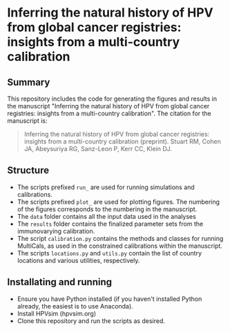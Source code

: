 # Inferring the natural history of HPV from global cancer registries: insights from a multi-country calibration

## Summary
This repository includes the code for generating the figures and results in the manuscript "Inferring the natural history of HPV from global cancer registries: insights from a multi-country calibration". The citation for the manuscript is:

> Inferring the natural history of HPV from global cancer registries: insights from a multi-country calibration (preprint). Stuart RM, Cohen JA, Abeysuriya RG, Sanz-Leon P, Kerr CC, Klein DJ.


## Structure
- The scripts prefixed `run_` are used for running simulations and calibrations.
- The scripts prefixed `plot_` are used for plotting figures. The numbering of the figures corresponds to the numbering in the manuscript.
- The `data` folder contains all the input data used in the analyses
- The `results` folder contains the finalized parameter sets from the immunovarying calibration.
- The script `calibration.py` contains the methods and classes for running MultiCals, as used in the constrained calibrations within the manuscript.
- The scripts `locations.py` and `utils.py` contain the list of country locations and various utilities, respectively.

## Installating and running
- Ensure you have Python installed (if you haven't installed Python already, the easiest is to use Anaconda).
- Install HPVsim (hpvsim.org)
- Clone this repository and run the scripts as desired.
